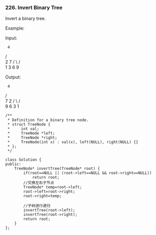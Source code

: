 ### 226. Invert Binary Tree
Invert a binary tree.

Example:

Input:

     4
   /   \
  2     7
 / \   / \
1   3 6   9

Output:

     4
   /   \
  7     2
 / \   / \
9   6 3   1
```
/**
 * Definition for a binary tree node.
 * struct TreeNode {
 *     int val;
 *     TreeNode *left;
 *     TreeNode *right;
 *     TreeNode(int x) : val(x), left(NULL), right(NULL) {}
 * };
 */

class Solution {
public:
    TreeNode* invertTree(TreeNode* root) {
        if(root==NULL || (root->left==NULL && root->right==NULL))
            return root;
        //交换左右子节点
        TreeNode* temp=root->left;
        root->left=root->right;
        root->right=temp;
        
        //子树进行递归
        invertTree(root->left);
        invertTree(root->right);
        return root;
    }
};
```
